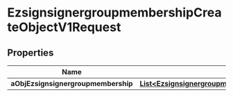 

# EzsignsignergroupmembershipCreateObjectV1Request

## Properties

Name | Type | Description | Notes
------------ | ------------- | ------------- | -------------
**aObjEzsignsignergroupmembership** | [**List&lt;EzsignsignergroupmembershipRequestCompound&gt;**](EzsignsignergroupmembershipRequestCompound.md) |  | 




